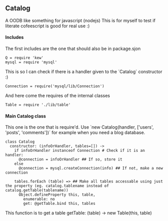 ## Catalog
A OODB like something for javascript (nodejs)
This is for myself to test if literate cofeescript is good for real use :)

#### Includes
The first includes are the one that should also be in package.sjon

    Q = require 'kew'
    mysql = require 'mysql'
This is so I can check if there is a handler given to the ´Catalog´ constructor :)

    Connection = require('mysql/lib/Connection')
And here come the requires of the internal classes

    Table = require './lib/table'
#### Main Catalog class
This one is the one that is require'd.
Use ´new Catalog(handler, ['users', 'posts', 'comments'])´ for example when you need a blog database.

    class Catalog
      constructor: (infoOrHandler, tables=[]) ->
        if infoOrHandler instanceof Connection # Check if it is an handler:
          @connection = infoOrHandler ## If so, store it
        else
          @connection = mysql.createConnection(info) ## If not, make a new connection

        tables.forEach (table) => ## Make all tables accessable using just the property (eg. catalog.tablename instead of catalog.getTable(tablename))
          Object.defineProperty this, table,
            enumerable: no
            get: @getTable.bind this, tables

This function is to get a table
      getTable: (table) ->
        new Table(this, table)
